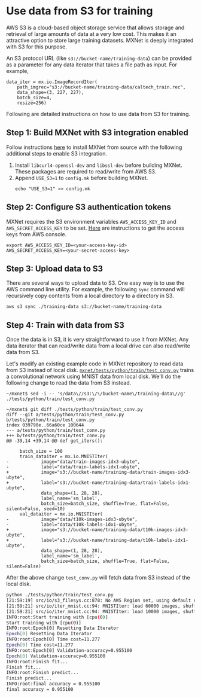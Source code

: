 # Use data from S3 for training

AWS S3 is a cloud-based object storage service that allows storage and retrieval of large amounts of data at a very low cost. This makes it an attractive option to store large training datasets. MXNet is deeply integrated with S3 for this purpose.

An S3 protocol URL (like `s3://bucket-name/training-data`) can be provided as a parameter for any data iterator that takes a file path as input. For example,

```
data_iter = mx.io.ImageRecordIter(
    path_imgrec="s3://bucket-name/training-data/caltech_train.rec",
    data_shape=(3, 227, 227),
    batch_size=4,
    resize=256)
```
Following are detailed instructions on how to use data from S3 for training.

## Step 1: Build MXNet with S3 integration enabled

Follow instructions [here](http://mxnet.io/install/index.html) to install MXNet from source with the following additional steps to enable S3 integration.

1. Install `libcurl4-openssl-dev` and `libssl-dev` before building MXNet. These packages are required to read/write from AWS S3.
2. Append `USE_S3=1` to `config.mk` before building MXNet.
    ```
    echo "USE_S3=1" >> config.mk
    ```

## Step 2: Configure S3 authentication tokens

MXNet requires the S3 environment variables `AWS_ACCESS_KEY_ID` and `AWS_SECRET_ACCESS_KEY` to be set. [Here](https://aws.amazon.com/blogs/security/wheres-my-secret-access-key/) are instructions to get the access keys from AWS console.

```
export AWS_ACCESS_KEY_ID=<your-access-key-id>
AWS_SECRET_ACCESS_KEY=<your-secret-access-key>
```

## Step 3: Upload data to S3

There are several ways to upload data to S3. One easy way is to use the AWS command line utility. For example, the following `sync` command will recursively copy contents from a local directory to a directory in S3.

```
aws s3 sync ./training-data s3://bucket-name/training-data
```

## Step 4: Train with data from S3

Once the data is in S3, it is very straightforward to use it from MXNet. Any data iterator that can read/write data from a local drive can also read/write data from S3.

Let's modify an existing example code in MXNet repository to read data from S3 instead of local disk. [`mxnet/tests/python/train/test_conv.py`](https://github.com/dmlc/mxnet/blob/master/tests/python/train/test_conv.py) trains a convolutional network using MNIST data from local disk. We'll do the following change to read the data from S3 instead.

```
~/mxnet$ sed -i -- 's/data\//s3:\/\/bucket-name\/training-data\//g' ./tests/python/train/test_conv.py

~/mxnet$ git diff ./tests/python/train/test_conv.py
diff --git a/tests/python/train/test_conv.py b/tests/python/train/test_conv.py
index 039790e..66a60ce 100644
--- a/tests/python/train/test_conv.py
+++ b/tests/python/train/test_conv.py
@@ -39,14 +39,14 @@ def get_iters():

     batch_size = 100
     train_dataiter = mx.io.MNISTIter(
-            image="data/train-images-idx3-ubyte",
-            label="data/train-labels-idx1-ubyte",
+            image="s3://bucket-name/training-data/train-images-idx3-ubyte",
+            label="s3://bucket-name/training-data/train-labels-idx1-ubyte",
             data_shape=(1, 28, 28),
             label_name='sm_label',
             batch_size=batch_size, shuffle=True, flat=False, silent=False, seed=10)
     val_dataiter = mx.io.MNISTIter(
-            image="data/t10k-images-idx3-ubyte",
-            label="data/t10k-labels-idx1-ubyte",
+            image="s3://bucket-name/training-data/t10k-images-idx3-ubyte",
+            label="s3://bucket-name/training-data/t10k-labels-idx1-ubyte",
             data_shape=(1, 28, 28),
             label_name='sm_label',
             batch_size=batch_size, shuffle=True, flat=False, silent=False)
```

After the above change `test_conv.py` will fetch data from S3 instead of the local disk.

```bash
python ./tests/python/train/test_conv.py
[21:59:19] src/io/s3_filesys.cc:878: No AWS Region set, using default region us-east-1
[21:59:21] src/io/iter_mnist.cc:94: MNISTIter: load 60000 images, shuffle=1, shape=(100,1,28,28)
[21:59:21] src/io/iter_mnist.cc:94: MNISTIter: load 10000 images, shuffle=1, shape=(100,1,28,28)
INFO:root:Start training with [cpu(0)]
Start training with [cpu(0)]
INFO:root:Epoch[0] Resetting Data Iterator
Epoch[0] Resetting Data Iterator
INFO:root:Epoch[0] Time cost=11.277
Epoch[0] Time cost=11.277
INFO:root:Epoch[0] Validation-accuracy=0.955100
Epoch[0] Validation-accuracy=0.955100
INFO:root:Finish fit...
Finish fit...
INFO:root:Finish predict...
Finish predict...
INFO:root:final accuracy = 0.955100
final accuracy = 0.955100
```
